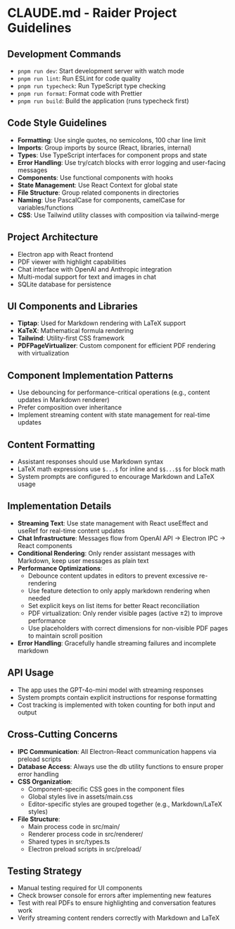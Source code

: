 # CLAUDE.md - Raider Project Guidelines

## Development Commands

- `pnpm run dev`: Start development server with watch mode
- `pnpm run lint`: Run ESLint for code quality
- `pnpm run typecheck`: Run TypeScript type checking
- `pnpm run format`: Format code with Prettier
- `pnpm run build`: Build the application (runs typecheck first)

## Code Style Guidelines

- **Formatting**: Use single quotes, no semicolons, 100 char line limit
- **Imports**: Group imports by source (React, libraries, internal)
- **Types**: Use TypeScript interfaces for component props and state
- **Error Handling**: Use try/catch blocks with error logging and user-facing messages
- **Components**: Use functional components with hooks
- **State Management**: Use React Context for global state
- **File Structure**: Group related components in directories
- **Naming**: Use PascalCase for components, camelCase for variables/functions
- **CSS**: Use Tailwind utility classes with composition via tailwind-merge

## Project Architecture

- Electron app with React frontend
- PDF viewer with highlight capabilities 
- Chat interface with OpenAI and Anthropic integration
- Multi-modal support for text and images in chat
- SQLite database for persistence

## UI Components and Libraries

- **Tiptap**: Used for Markdown rendering with LaTeX support
- **KaTeX**: Mathematical formula rendering
- **Tailwind**: Utility-first CSS framework
- **PDFPageVirtualizer**: Custom component for efficient PDF rendering with virtualization

## Component Implementation Patterns

- Use debouncing for performance-critical operations (e.g., content updates in Markdown renderer)
- Prefer composition over inheritance
- Implement streaming content with state management for real-time updates

## Content Formatting

- Assistant responses should use Markdown syntax
- LaTeX math expressions use `$...$` for inline and `$$...$$` for block math
- System prompts are configured to encourage Markdown and LaTeX usage

## Implementation Details

- **Streaming Text**: Use state management with React useEffect and useRef for real-time content updates
- **Chat Infrastructure**: Messages flow from OpenAI API → Electron IPC → React components
- **Conditional Rendering**: Only render assistant messages with Markdown, keep user messages as plain text
- **Performance Optimizations**: 
  - Debounce content updates in editors to prevent excessive re-rendering
  - Use feature detection to only apply markdown rendering when needed
  - Set explicit keys on list items for better React reconciliation
  - PDF virtualization: Only render visible pages (active ±2) to improve performance
  - Use placeholders with correct dimensions for non-visible PDF pages to maintain scroll position
- **Error Handling**: Gracefully handle streaming failures and incomplete markdown

## API Usage

- The app uses the GPT-4o-mini model with streaming responses
- System prompts contain explicit instructions for response formatting
- Cost tracking is implemented with token counting for both input and output

## Cross-Cutting Concerns

- **IPC Communication**: All Electron-React communication happens via preload scripts
- **Database Access**: Always use the db utility functions to ensure proper error handling
- **CSS Organization**: 
  - Component-specific CSS goes in the component files
  - Global styles live in assets/main.css
  - Editor-specific styles are grouped together (e.g., Markdown/LaTeX styles)
- **File Structure**:
  - Main process code in src/main/
  - Renderer process code in src/renderer/
  - Shared types in src/types.ts
  - Electron preload scripts in src/preload/

## Testing Strategy

- Manual testing required for UI components
- Check browser console for errors after implementing new features
- Test with real PDFs to ensure highlighting and conversation features work
- Verify streaming content renders correctly with Markdown and LaTeX

